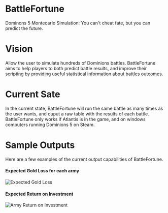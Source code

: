 # BattleFortune
Dominons 5 Montecarlo Simulation: You can't cheat fate, but you can predict the future.

# Vision
Allow the user to simulate hundreds of Dominions battles. BattleFortune aims to help players to both predict battle results, and improve their scripting by providing useful statistical information about battles outcomes.

# Current Sate
In the current state, BattleFortune will run the same battle as many times as the user wants, and ouput a raw table with the results of each battle. BattleFortune only works if Atlantis is in the game, and on windows computers running Dominions 5 on Steam.

# Sample Outputs
Here are a few examples of the current output capabilities of BattleFortune.

#### Expected Gold Loss for each army
![Expected Gold Loss](https://media.discordapp.net/attachments/480242947015573504/521898564771643392/unknown.png)

#### Expected Return on Investment
![Army Return on Investment](https://media.discordapp.net/attachments/480242947015573504/521900656861380608/unknown.png)
